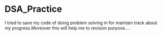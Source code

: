 # DSA_Practice
I tried to save my code of doing problem solving in for  maintain track about my progress.Moreover this will help me to revision purpose....
